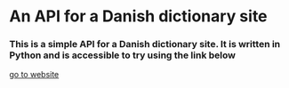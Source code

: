 # An API for a Danish dictionary site
### This is a simple API for a Danish dictionary site. It is written in Python and is accessible to try using the link below
[go to website](https://victordigital.herokuapp.com/)